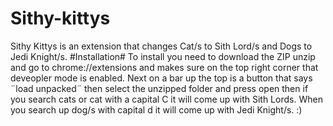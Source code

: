 # Sithy-kittys
Sithy Kittys is an extension that changes Cat/s to Sith Lord/s and Dogs to Jedi Knight/s.
#Installation#
To install you need to download the ZIP unzip and go to chrome://extensions and makes sure on the top right corner that deveopler mode is enabled.
Next on a bar up the top is a button that says ¨load unpacked¨ then select the unzipped folder and press open then if you search cats or cat with a capital C it will come up with Sith Lords.
When you search up dog/s with capital d it will come up with Jedi Knight/s.
:)
